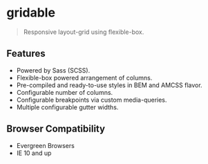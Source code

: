 # gridable
> Responsive layout-grid using flexible-box.

## Features
* Powered by Sass (SCSS).
* Flexible-box powered arrangement of columns.
* Pre-compiled and ready-to-use styles in BEM and AMCSS flavor.
* Configurable number of columns.
* Configurable breakpoints via custom media-queries.
* Multiple configurable gutter widths.

## Browser Compatibility
* Evergreen Browsers
* IE 10 and up
